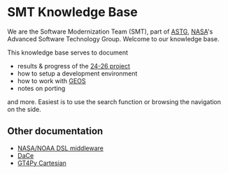 # SMT Knowledge Base

We are the Software Modernization Team (SMT), part of [ASTG](https://astg.pages.smce.nasa.gov/website/), [NASA](https://www.nasa.gov/)'s Advanced Software Technology Group. Welcome to our knowledge base.

This knowledge base serves to document

- results & progress of the [24-26 project](./project2426/index.md)
- how to setup a development environment
- how to work with [GEOS](https://github.com/GEOS-ESM/GEOSgcm)
- notes on porting

and more. Easiest is to use the search function or browsing the navigation on the side.

## Other documentation

- [NASA/NOAA DSL middleware](https://github.com/NOAA-GFDL/NDSL)
- [DaCe](https://github.com/spcl/dace)
- [GT4Py Cartesian](https://github.com/GridTools/gt4py/)

